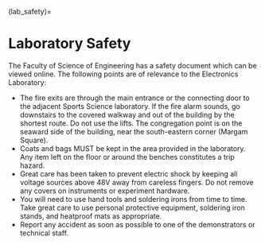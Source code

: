 (lab_safety)=
# Laboratory Safety

The Faculty of Science of Engineering has a safety document which can be viewed online. The following points are of relevance to the Electronics Laboratory:

* The fire exits are through the main entrance or the connecting door to the adjacent Sports Science laboratory. If the fire alarm sounds, go downstairs to the covered walkway and out of the building by the shortest route. Do not use the lifts. The congregation point is on the seaward side of the building, near the south-eastern corner (Margam Square).
* Coats and bags MUST be kept in the area provided in the laboratory. Any item left on the floor or around the benches constitutes a trip hazard.
* Great care has been taken to prevent electric shock by keeping all voltage sources above 48V away from careless fingers. Do not remove any covers on instruments or experiment hardware.
* You will need to use hand tools and soldering irons from time to time. Take great care to use personal protective equipment, soldering iron stands, and heatproof mats as appropriate.
* Report any accident as soon as possible to one of the demonstrators or technical staff.